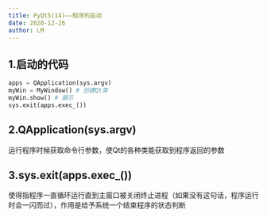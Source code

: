 ```yaml
---
title: PyQt5(14)——程序的启动
date: 2020-12-26
author: LM
---
```


## 1.启动的代码

```python
apps = QApplication(sys.argv)
myWin = MyWindow() # 创建Qt类
myWin.show() # 展示
sys.exit(apps.exec_())
```

## 2.QApplication(sys.argv)

运行程序时候获取命令行参数，使Qt的各种类能获取到程序返回的参数

## 3.sys.exit(apps.exec_())

使得指程序一直循环运行直到主窗口被关闭终止进程（如果没有这句话，程序运行时会一闪而过），作用是给予系统一个结束程序的状态判断

